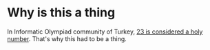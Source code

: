# Why is this a thing
In Informatic Olympiad community of Turkey, [23 is considered a holy number](https://codeforces.com/blog/entry/116813). That's
why this had to be a thing.
